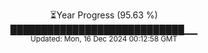 <p align="center">
⏳Year Progress (95.63 %)<br>
████████████████████████████▁▁ <br>
<sub>Updated: Mon, 16 Dec 2024 00:12:58 GMT</sub>
</p>

